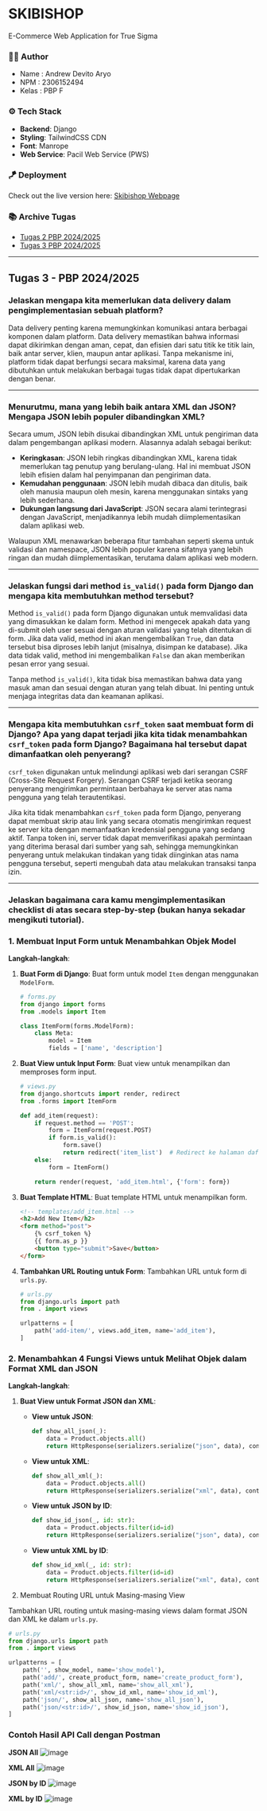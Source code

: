 # SKIBISHOP
E-Commerce Web Application for True Sigma

### 🧑‍🦰 Author
- Name      : Andrew Devito Aryo
- NPM       : 2306152494
- Kelas     : PBP F

### ⚙️ Tech Stack
- **Backend**: Django
- **Styling**: TailwindCSS CDN
- **Font**: Manrope
- **Web Service**: Pacil Web Service (PWS)

### 🪁 Deployment
Check out the live version here: [Skibishop Webpage](http://andrew-devito-skibishop.pbp.cs.ui.ac.id/)

### 📚 Archive Tugas
- [Tugas 2 PBP 2024/2025](https://github.com/Andrew4Coding/skibishop-pbp/wiki/Tugas-2-PBP-2024-2025)
- [Tugas 3 PBP 2024/2025](https://github.com/Andrew4Coding/skibishop-pbp/wiki/Tugas-3-PBP-2024-2025)
---

## Tugas 3 - PBP 2024/2025

### Jelaskan mengapa kita memerlukan data delivery dalam pengimplementasian sebuah platform?

Data delivery penting karena memungkinkan komunikasi antara berbagai komponen dalam platform. Data delivery memastikan bahwa informasi dapat dikirimkan dengan aman, cepat, dan efisien dari satu titik ke titik lain, baik antar server, klien, maupun antar aplikasi. Tanpa mekanisme ini, platform tidak dapat berfungsi secara maksimal, karena data yang dibutuhkan untuk melakukan berbagai tugas tidak dapat dipertukarkan dengan benar.

---

### Menurutmu, mana yang lebih baik antara XML dan JSON? Mengapa JSON lebih populer dibandingkan XML?

Secara umum, JSON lebih disukai dibandingkan XML untuk pengiriman data dalam pengembangan aplikasi modern. Alasannya adalah sebagai berikut:

- **Keringkasan**: JSON lebih ringkas dibandingkan XML, karena tidak memerlukan tag penutup yang berulang-ulang. Hal ini membuat JSON lebih efisien dalam hal penyimpanan dan pengiriman data.
- **Kemudahan penggunaan**: JSON lebih mudah dibaca dan ditulis, baik oleh manusia maupun oleh mesin, karena menggunakan sintaks yang lebih sederhana.
- **Dukungan langsung dari JavaScript**: JSON secara alami terintegrasi dengan JavaScript, menjadikannya lebih mudah diimplementasikan dalam aplikasi web.

Walaupun XML menawarkan beberapa fitur tambahan seperti skema untuk validasi dan namespace, JSON lebih populer karena sifatnya yang lebih ringan dan mudah diimplementasikan, terutama dalam aplikasi web modern.

---

### Jelaskan fungsi dari method `is_valid()` pada form Django dan mengapa kita membutuhkan method tersebut?

Method `is_valid()` pada form Django digunakan untuk memvalidasi data yang dimasukkan ke dalam form. Method ini mengecek apakah data yang di-submit oleh user sesuai dengan aturan validasi yang telah ditentukan di form. Jika data valid, method ini akan mengembalikan `True`, dan data tersebut bisa diproses lebih lanjut (misalnya, disimpan ke database). Jika data tidak valid, method ini mengembalikan `False` dan akan memberikan pesan error yang sesuai.

Tanpa method `is_valid()`, kita tidak bisa memastikan bahwa data yang masuk aman dan sesuai dengan aturan yang telah dibuat. Ini penting untuk menjaga integritas data dan keamanan aplikasi.

---

### Mengapa kita membutuhkan `csrf_token` saat membuat form di Django? Apa yang dapat terjadi jika kita tidak menambahkan `csrf_token` pada form Django? Bagaimana hal tersebut dapat dimanfaatkan oleh penyerang?

`csrf_token` digunakan untuk melindungi aplikasi web dari serangan CSRF (Cross-Site Request Forgery). Serangan CSRF terjadi ketika seorang penyerang mengirimkan permintaan berbahaya ke server atas nama pengguna yang telah terautentikasi. 

Jika kita tidak menambahkan `csrf_token` pada form Django, penyerang dapat membuat skrip atau link yang secara otomatis mengirimkan request ke server kita dengan memanfaatkan kredensial pengguna yang sedang aktif. Tanpa token ini, server tidak dapat memverifikasi apakah permintaan yang diterima berasal dari sumber yang sah, sehingga memungkinkan penyerang untuk melakukan tindakan yang tidak diinginkan atas nama pengguna tersebut, seperti mengubah data atau melakukan transaksi tanpa izin.

---

### Jelaskan bagaimana cara kamu mengimplementasikan checklist di atas secara step-by-step (bukan hanya sekadar mengikuti tutorial).
### 1. Membuat Input Form untuk Menambahkan Objek Model

**Langkah-langkah**:
1. **Buat Form di Django**: Buat form untuk model `Item` dengan menggunakan `ModelForm`.
    ```python
    # forms.py
    from django import forms
    from .models import Item

    class ItemForm(forms.ModelForm):
        class Meta:
            model = Item
            fields = ['name', 'description']
    ```

2. **Buat View untuk Input Form**: Buat view untuk menampilkan dan memproses form input.
    ```python
    # views.py
    from django.shortcuts import render, redirect
    from .forms import ItemForm

    def add_item(request):
        if request.method == 'POST':
            form = ItemForm(request.POST)
            if form.is_valid():
                form.save()
                return redirect('item_list')  # Redirect ke halaman daftar item
        else:
            form = ItemForm()

        return render(request, 'add_item.html', {'form': form})
    ```

3. **Buat Template HTML**: Buat template HTML untuk menampilkan form.
    ```html
    <!-- templates/add_item.html -->
    <h2>Add New Item</h2>
    <form method="post">
        {% csrf_token %}
        {{ form.as_p }}
        <button type="submit">Save</button>
    </form>
    ```

4. **Tambahkan URL Routing untuk Form**: Tambahkan URL untuk form di `urls.py`.
    ```python
    # urls.py
    from django.urls import path
    from . import views

    urlpatterns = [
        path('add-item/', views.add_item, name='add_item'),
    ]
    ```

### 2. Menambahkan 4 Fungsi Views untuk Melihat Objek dalam Format XML dan JSON

**Langkah-langkah**:

1. **Buat View untuk Format JSON dan XML**:
    - **View untuk JSON**:
      ```python
      def show_all_json(_):
          data = Product.objects.all()
          return HttpResponse(serializers.serialize("json", data), content_type="application/json")
      ```

    - **View untuk XML**:
      ```python
      def show_all_xml(_):
          data = Product.objects.all()
          return HttpResponse(serializers.serialize("xml", data), content_type="application/xml")
      ```

    - **View untuk JSON by ID**:
      ```python
      def show_id_json(_, id: str):
          data = Product.objects.filter(id=id)
          return HttpResponse(serializers.serialize("json", data), content_type="application/json")
      ```

    - **View untuk XML by ID**:
      ```python
      def show_id_xml(_, id: str):
          data = Product.objects.filter(id=id)
          return HttpResponse(serializers.serialize("xml", data), content_type="application/xml")
      ```

2. Membuat Routing URL untuk Masing-masing View

Tambahkan URL routing untuk masing-masing views dalam format JSON dan XML ke dalam `urls.py`.
```python
# urls.py
from django.urls import path
from . import views

urlpatterns = [
    path('', show_model, name='show_model'),
    path('add/', create_product_form, name='create_product_form'),
    path('xml/', show_all_xml, name='show_all_xml'),
    path('xml/<str:id>/', show_id_xml, name='show_id_xml'),
    path('json/', show_all_json, name='show_all_json'),
    path('json/<str:id>/', show_id_json, name='show_id_json'),
]
```

### Contoh Hasil API Call dengan Postman
**JSON All**
![image](https://github.com/user-attachments/assets/8a37fc24-443b-4d75-b53f-63d52425a348)

**XML All**
![image](https://github.com/user-attachments/assets/6f1998ca-70c7-4816-8875-4383b39c9452)

**JSON by ID**
![image](https://github.com/user-attachments/assets/46e4d308-dadf-4ce7-8774-476e75b1b066)

**XML by ID**
![image](https://github.com/user-attachments/assets/971b37b2-c5e6-4153-8713-d798f8a2a07e)
